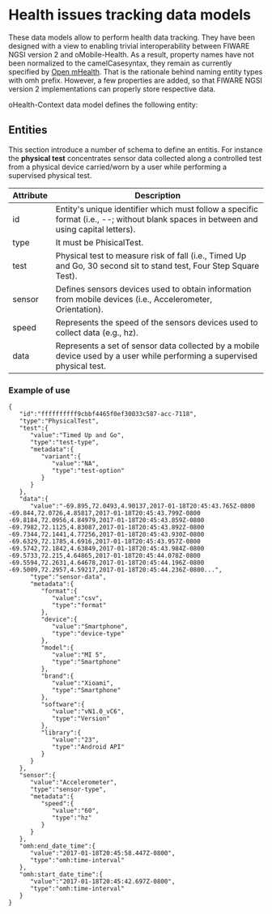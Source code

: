 # Health issues tracking data models

These data models allow to perform health data tracking. They have been designed with a view to enabling trivial interoperability between FIWARE NGSI version 2 and oMobile-Health. As a result, property names have not been normalized to the camelCasesyntax, they remain as currently specified by [Open mHealth](http://www.openmhealth.org/). That is the rationale behind naming entity types with omh prefix. However, a few properties are added, so that FIWARE NGSI version 2 implementations can properly store respective data.

oHealth-Context data model defines the following entity:

## Entities

This section introduce a number of schema to define an entitis. For instance the **physical test** concentrates sensor data collected along a controlled test from a physical device carried/worn by a user while performing a supervised physical test.

| Attribute| Description                                                                                                                              |
|---------------|------------------------------------------------------------------------------------------------------------------------------------------|
| id            | Entity's unique identifier which must follow a specific format (i.e., \-\-\; without blank spaces in between and using capital letters). |
| type          | It must be PhisicalTest.                                                                                                                 |
| test          | Physical test to measure risk of fall (i.e., Timed Up and Go, 30 second sit to stand test, Four Step Square Test).                       |
| sensor        | Defines sensors devices used to obtain information from mobile devices (i.e., Accelerometer, Orientation).                               |
| speed         | Represents the speed of the sensors devices used to collect data (e.g., hz).                                                             |
| data          | Represents a set of sensor data collected by a mobile device used by a user while performing a supervised physical test.                 |

### Example of use
```
{  
   "id":"ffffffffff9cbbf4465f0ef30033c587-acc-7118",
   "type":"PhysicalTest",
   "test":{  
      "value":"Timed Up and Go",
      "type":"test-type",
      "metadata":{  
         "variant":{  
            "value":"NA",
            "type":"test-option"
         }
      }
   },
   "data":{  
      "value":"-69.895,72.0493,4.90137,2017-01-18T20:45:43.765Z-0800 -69.844,72.0726,4.85817,2017-01-18T20:45:43.799Z-0800 -69.8184,72.0956,4.84979,2017-01-18T20:45:43.859Z-0800 -69.7982,72.1125,4.83087,2017-01-18T20:45:43.892Z-0800 -69.7344,72.1441,4.77256,2017-01-18T20:45:43.930Z-0800 -69.6329,72.1785,4.6916,2017-01-18T20:45:43.957Z-0800 -69.5742,72.1842,4.63849,2017-01-18T20:45:43.984Z-0800 -69.5733,72.215,4.64865,2017-01-18T20:45:44.078Z-0800 -69.5594,72.2631,4.64678,2017-01-18T20:45:44.196Z-0800 -69.5009,72.2957,4.59217,2017-01-18T20:45:44.236Z-0800...",
      "type":"sensor-data",
      "metadata":{  
         "format":{  
            "value":"csv",
            "type":"format"
         },
         "device":{  
            "value":"Smartphone",
            "type":"device-type"
         },
         "model":{  
            "value":"MI 5",
            "type":"Smartphone"
         },
         "brand":{  
            "value":"Xioami",
            "type":"Smartphone"
         },
         "software":{  
            "value":"vN1.0_vC6",
            "type":"Version"
         },
         "library":{  
            "value":"23",
            "type":"Android API"
         }
      }
   },
   "sensor":{  
      "value":"Accelerometer",
      "type":"sensor-type",
      "metadata":{  
         "speed":{  
            "value":"60",
            "type":"hz"
         }
      }
   },
   "omh:end_date_time":{  
      "value":"2017-01-18T20:45:58.447Z-0800",
      "type":"omh:time-interval"
   },
   "omh:start_date_time":{  
      "value":"2017-01-18T20:45:42.697Z-0800",
      "type":"omh:time-interval"
   }
}
```
